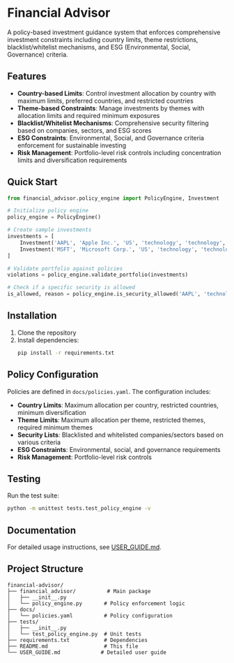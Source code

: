 # Financial Advisor

A policy-based investment guidance system that enforces comprehensive investment constraints including country limits, theme restrictions, blacklist/whitelist mechanisms, and ESG (Environmental, Social, Governance) criteria.

## Features

- **Country-based Limits**: Control investment allocation by country with maximum limits, preferred countries, and restricted countries
- **Theme-based Constraints**: Manage investments by themes with allocation limits and required minimum exposures
- **Blacklist/Whitelist Mechanisms**: Comprehensive security filtering based on companies, sectors, and ESG scores
- **ESG Constraints**: Environmental, Social, and Governance criteria enforcement for sustainable investing
- **Risk Management**: Portfolio-level risk controls including concentration limits and diversification requirements

## Quick Start

```python
from financial_advisor.policy_engine import PolicyEngine, Investment

# Initialize policy engine
policy_engine = PolicyEngine()

# Create sample investments
investments = [
    Investment('AAPL', 'Apple Inc.', 'US', 'technology', 'technology', 15.0, 8.5, 50.0, 40.0),
    Investment('MSFT', 'Microsoft Corp.', 'US', 'technology', 'technology', 10.0, 8.0, 45.0, 35.0),
]

# Validate portfolio against policies
violations = policy_engine.validate_portfolio(investments)

# Check if a specific security is allowed
is_allowed, reason = policy_engine.is_security_allowed('AAPL', 'technology', 8.5)
```

## Installation

1. Clone the repository
2. Install dependencies:
   ```bash
   pip install -r requirements.txt
   ```

## Policy Configuration

Policies are defined in `docs/policies.yaml`. The configuration includes:

- **Country Limits**: Maximum allocation per country, restricted countries, minimum diversification
- **Theme Limits**: Maximum allocation per theme, restricted themes, required minimum themes
- **Security Lists**: Blacklisted and whitelisted companies/sectors based on various criteria
- **ESG Constraints**: Environmental, social, and governance requirements
- **Risk Management**: Portfolio-level risk controls

## Testing

Run the test suite:

```bash
python -m unittest tests.test_policy_engine -v
```

## Documentation

For detailed usage instructions, see [USER_GUIDE.md](USER_GUIDE.md).

## Project Structure

```
financial-advisor/
├── financial_advisor/          # Main package
│   ├── __init__.py
│   └── policy_engine.py       # Policy enforcement logic
├── docs/
│   └── policies.yaml          # Policy configuration
├── tests/
│   ├── __init__.py
│   └── test_policy_engine.py  # Unit tests
├── requirements.txt           # Dependencies
├── README.md                  # This file
└── USER_GUIDE.md             # Detailed user guide
```